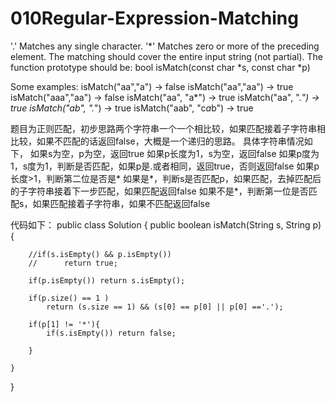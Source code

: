 # 010Regular-Expression-Matching

'.' Matches any single character.
'*' Matches zero or more of the preceding element.
The matching should cover the entire input string (not partial).
The function prototype should be:
bool isMatch(const char *s, const char *p)

Some examples:
isMatch("aa","a") → false
isMatch("aa","aa") → true
isMatch("aaa","aa") → false
isMatch("aa", "a*") → true
isMatch("aa", ".*") → true
isMatch("ab", ".*") → true
isMatch("aab", "c*a*b") → true

题目为正则匹配，初步思路两个字符串一个一个相比较，如果匹配接着子字符串相比较，如果不匹配的话返回false，大概是一个递归的思路。
具体字符串情况如下，
如果s为空，p为空，返回true
如果p长度为1，s为空，返回false
如果p度为1，s度为1，判断是否匹配，如果p是.或者相同，返回true，否则返回false
如果p长度>1，判断第二位是否是*
    如果是*，判断s是否匹配p，如果匹配，去掉匹配后的子字符串接着下一步匹配，如果匹配返回false
    如果不是*，判断第一位是否匹配s，如果匹配接着子字符串，如果不匹配返回false
    
代码如下：
public class Solution {
    public boolean isMatch(String s, String p) {
        
        //if(s.isEmpty() && p.isEmpty())
        //      return true;
        
        if(p.isEmpty()) return s.isEmpty();
        
        if(p.size() == 1 ) 
            return (s.size == 1) && (s[0] == p[0] || p[0] =='.');
        
        if(p[1] != '*'){
            if(s.isEmpty()) return false;
            
        }
        
    }
}
